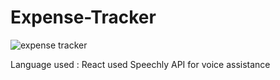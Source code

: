 # Expense-Tracker
![expense tracker](https://github.com/Aqs31/Expense-Tracker/assets/88832346/f401173f-219e-4ca2-a647-8d77ecc71a99)

Language used : React 
used Speechly API for voice assistance



